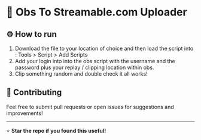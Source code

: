 # 🚀 Obs To Streamable.com Uploader
## ⚙️ How to run

1) Download the file to your location of choice and then load the script into : Tools > Script > Add Scripts
2) Add your login into into the obs script with the username and the password plus your replay / clipping location within obs.
3) Clip something random and double check it all works!

## 🎉 Contributing

Feel free to submit pull requests or open issues for suggestions and improvements!

---

⭐ **Star the repo if you found this useful!**
